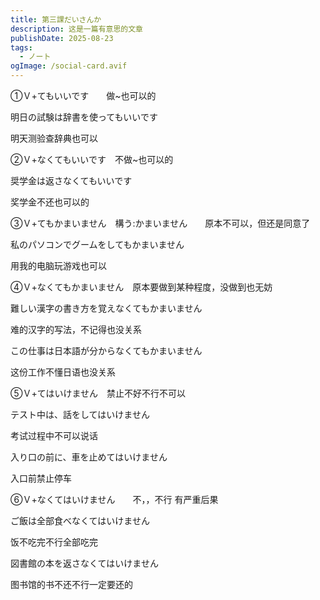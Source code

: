 ```yaml
---
title: 第三課だいさんか
description: 这是一篇有意思的文章
publishDate: 2025-08-23
tags:
  - ノート
ogImage: /social-card.avif
---
```

➀Ｖ+てもいいです　　做~也可以的

明日の試験は辞書を使ってもいいです

明天测验查辞典也可以

②Ｖ+なくてもいいです　不做~也可以的

奨学金は返さなくてもいいです

奖学金不还也可以的

③Ｖ+てもかまいません　構う:かまいません　　原本不可以，但还是同意了

私のパソコンでグームをしてもかまいません

用我的电脑玩游戏也可以

④Ｖ+なくてもかまいません　原本要做到某种程度，没做到也无妨

難しい漢字の書き方を覚えなくてもかまいません

难的汉字的写法，不记得也没关系

この仕事は日本語が分からなくてもかまいません

这份工作不懂日语也没关系

⑤Ｖ+てはいけません　禁止不好不行不可以

テスト中は、話をしてはいけません

考试过程中不可以说话

入り口の前に、車を止めてはいけません

入口前禁止停车

⑥Ｖ+なくてはいけません　　不，，不行    有严重后果

ご飯は全部食べなくてはいけません 

饭不吃完不行全部吃完

図書館の本を返さなくてはいけません

图书馆的书不还不行一定要还的
